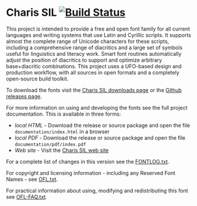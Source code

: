 # Charis SIL [![Build Status](http://build.palaso.org/app/rest/builds/buildType:Fonts_Charis/statusIcon)](http://build.palaso.org/viewType.html?buildTypeId=Fonts_Charis&guest=1)

This project is intended to provide a free and open font family for all current languages and writing systems that use Latin and Cyrillic scripts. It supports almost the complete range of Unicode characters for these scripts, including a comprehensive range of diacritics and a large set of symbols useful for linguistics and literacy work. Smart font routines automatically adjust the position of diacritics to support and optimize arbitrary base+diacritic combinations. This project uses a UFO-based design and production workflow, with all sources in open formats and a completely open-source build toolkit. 

To download the fonts visit the [Charis SIL downloads page](https://software.sil.org/charis/download/) or the [Github releases page](https://github.com/silnrsi/font-charis/releases).

For more information on using and developing the fonts see the full project documentation. This is available in three forms:

- *local HTML* - Download the release or source package and open the file `documentation/index.html` in a browser
- *local PDF* - Download the release or source package and open the file `documentation/pdf/index.pdf`
- *Web site* - Visit the [Charis SIL web site](https://software.sil.org/charis) 

For a complete list of changes in this version see the [FONTLOG.txt](FONTLOG.txt).

For copyright and licensing information - including any Reserved Font Names - see [OFL.txt](OFL.txt).

For practical information about using, modifying and redistributing this font see [OFL-FAQ.txt](OFL-FAQ.txt).

